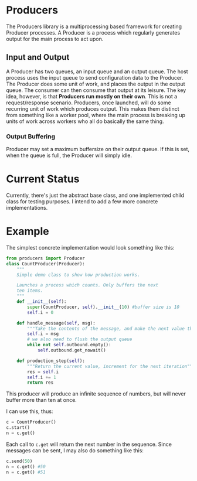 # Producers
The Producers library is a multiprocessing based framework for creating Producer processes. A Producer is a process which regularly generates output for the main process to act upon.

## Input and Output
A Producer has two queues, an input queue and an output queue. The host process uses the input queue to send configuration data to the Producer. The Producer does some unit of work, and places the output in the output queue. The consumer can then consume that output at its leisure. The key idea, however, is that **Producers run mostly on their own**. This is not a request/response scenario. Producers, once launched, will do some recurring unit of work which produces output. This makes them distinct from something like a worker pool, where the main process is breaking up units of work across workers who all do basically the same thing.

### Output Buffering
Producer may set a maximum buffersize on their output queue. If this is set, when the queue is full, the Producer will simply idle.

# Current Status
Currently, there's just the abstract base class, and one implemented child class for testing purposes. I intend to add a few more concrete implementations.

# Example
The simplest concrete implementation would look something like this:

```python
from producers import Producer
class CountProducer(Producer):
    """
    Simple demo class to show how production works.

    Launches a process which counts. Only buffers the next
    ten items.
    """
    def __init__(self):
        super(CountProducer, self).__init__(10) #buffer size is 10
        self.i = 0

    def handle_message(self, msg):
        """Take the contents of the message, and make the next value that"""
        self.i = msg
        # we also need to flush the output queue
        while not self.outbound.empty():
            self.outbound.get_nowait()

    def production_step(self):
        """Return the current value, increment for the next iteration"""
        res = self.i
        self.i += 1
        return res
```

This producer will produce an infinite sequence of numbers, but will never buffer more than ten at once.

I can use this, thus:

```python
c = CountProducer()
c.start()
n = c.get()
```

Each call to `c.get` will return the next number in the sequence. Since messages can be sent, I may also do something like this:

```python
c.send(50)
n = c.get() #50
n = c.get() #51
```